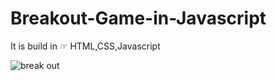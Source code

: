 # Breakout-Game-in-Javascript
It is build in ☞ HTML,CSS,Javascript

![break out](https://user-images.githubusercontent.com/52570524/92696418-78145180-f367-11ea-83d0-ac9d97060ce0.png)

